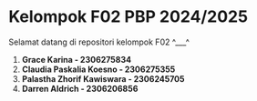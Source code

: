 # Kelompok F02 PBP 2024/2025
Selamat datang di repositori kelompok F02 ^___^

  1. **Grace Karina - 2306275834**
  2. **Claudia Paskalia Koesno - 2306275355**
  3. **Palastha Zhorif Kawiswara - 2306245705**
  4. **Darren Aldrich - 2306206856**
